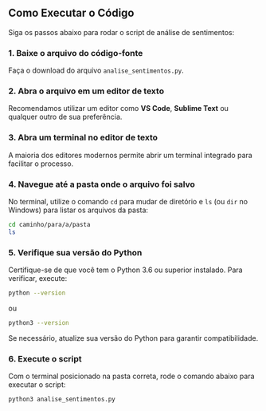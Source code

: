 ## Como Executar o Código

Siga os passos abaixo para rodar o script de análise de sentimentos:

### 1. Baixe o arquivo do código-fonte
Faça o download do arquivo `analise_sentimentos.py`.

### 2. Abra o arquivo em um editor de texto
Recomendamos utilizar um editor como **VS Code**, **Sublime Text** ou qualquer outro de sua preferência.

### 3. Abra um terminal no editor de texto
A maioria dos editores modernos permite abrir um terminal integrado para facilitar o processo.

### 4. Navegue até a pasta onde o arquivo foi salvo
No terminal, utilize o comando `cd` para mudar de diretório e `ls` (ou `dir` no Windows) para listar os arquivos da pasta:

```bash
cd caminho/para/a/pasta
ls
```

### 5. Verifique sua versão do Python
Certifique-se de que você tem o Python 3.6 ou superior instalado. Para verificar, execute:

```bash
python --version
```

ou 

```bash
python3 --version
```

Se necessário, atualize sua versão do Python para garantir compatibilidade.

### 6. Execute o script
Com o terminal posicionado na pasta correta, rode o comando abaixo para executar o script:

```bash
python3 analise_sentimentos.py
```
